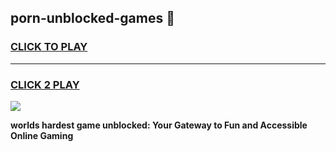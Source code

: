 
## porn-unblocked-games 👋
<h3>
<a href="https://premium.freeplayer.one?title=porn-unblocked-games&ref=14F">CLICK TO PLAY</a></h3>
<hr>

<h3>
<a href="https://premium.freeplayer.one?title=porn-unblocked-games&ref=14F">CLICK 2 PLAY</a>
  
</h3>

<a href="https://premium.freeplayer.one?title=porn-unblocked-games&ref=12F/"><img src="https://clearcache.store/games.png"></a>


**worlds hardest game unblocked: Your Gateway to Fun and Accessible Online Gaming**
